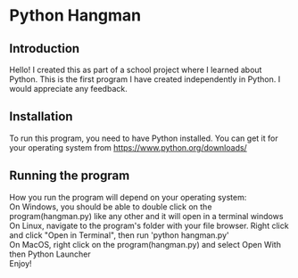 # Python Hangman
## Introduction
Hello! I created this as part of a school project where I learned about Python. This is the first program I have created independently in Python. I would appreciate any feedback.
## Installation
To run this program, you need to have Python installed. You can get it for your operating system from https://www.python.org/downloads/
## Running the program
How you run the program will depend on your operating system:  
On Windows, you should be able to double click on the program(hangman.py) like any other and it will open in a terminal windows  
On Linux, navigate to the program's folder with your file browser. Right click and click "Open in Terminal", then run 'python hangman.py'  
On MacOS, right click on the program(hangman.py) and select Open With then Python Launcher  
Enjoy!
